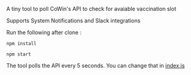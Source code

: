 A tiny tool to poll CoWin's API to check for avaiable vaccination slot

Supports System Notifications and Slack integrations

Run the following after clone :

`npm install`

`npm start`

The tool polls the API every 5 seconds. You can change that in [index.js](./index.js)
